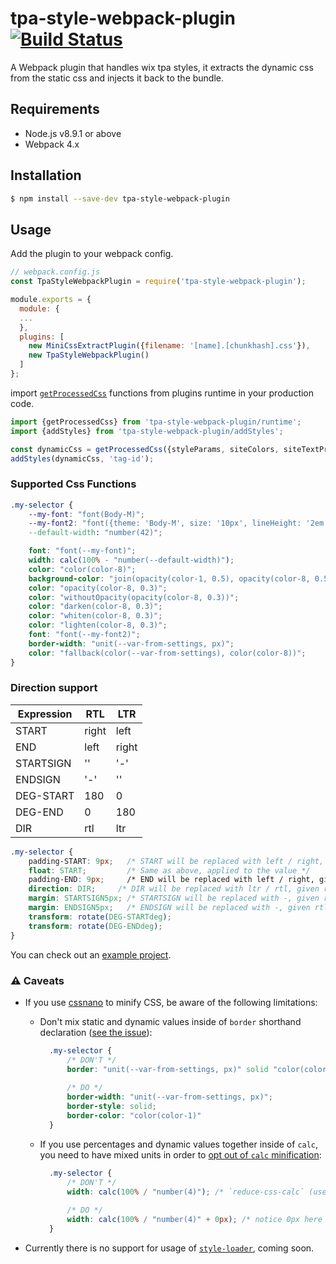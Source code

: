 # tpa-style-webpack-plugin [![Build Status][ci-img]][ci]
[ci-img]:  https://travis-ci.org/wix-incubator/tpa-style-webpack-plugin.svg?branch=master
[ci]:      https://travis-ci.org/wix-incubator/tpa-style-webpack-plugin
A Webpack plugin that handles wix tpa styles, it extracts the dynamic css from the static css and injects it back to the bundle.

## Requirements

- Node.js v8.9.1 or above
- Webpack 4.x

## Installation

```sh
$ npm install --save-dev tpa-style-webpack-plugin
```

## Usage
Add the plugin to your webpack config.
```js
// webpack.config.js
const TpaStyleWebpackPlugin = require('tpa-style-webpack-plugin');

module.exports = {
  module: {
  ...
  },
  plugins: [
    new MiniCssExtractPlugin({filename: '[name].[chunkhash].css'}),
    new TpaStyleWebpackPlugin()
  ]
};
```

import [`getProcessedCss`](https://github.com/wix-incubator/tpa-style-webpack-plugin/blob/master/src/runtime/main.ts#L21) functions from plugins runtime in your production code.
```js
import {getProcessedCss} from 'tpa-style-webpack-plugin/runtime';
import {addStyles} from 'tpa-style-webpack-plugin/addStyles';

const dynamicCss = getProcessedCss({styleParams, siteColors, siteTextPresets}, {isRTL: false, prefixSelector: '.style-id'});
addStyles(dynamicCss, 'tag-id');
```

### Supported Css Functions
```css
.my-selector {
    --my-font: "font(Body-M)";                                              /* define a custom variable with a default value */
    --my-font2: "font({theme: 'Body-M', size: '10px', lineHeight: '2em', weight: 'bold', style:'italic'})"     /* will use Body-M as base font and override the given attributes */
    --default-width: "number(42)";                                          /* define a numeric custom var */

    font: "font(--my-font)";                                                /* assign a dynamic font value from a custom var */
    width: calc(100% - "number(--default-width)");                          /* assign a dynamic numeric value from a custom var */
    color: "color(color-8)";                                                /* assign a color from the site's palette */
    background-color: "join(opacity(color-1, 0.5), opacity(color-8, 0.5))"; /* blends 2 colors */
    color: "opacity(color-8, 0.3)";                                         /* add opacity to a site palette color */
    color: "withoutOpacity(opacity(color-8, 0.3))";                         /* will remove the opacity of site palette color */
    color: "darken(color-8, 0.3)";                                          /* make a darken version of site palette color */
    color: "whiten(color-8, 0.3)";                                          /* make a whiten version of site palette color - Mix the color with pure white, from 0 to 100 */
    color: "lighten(color-8, 0.3)";                                         /* make a lighten version of site palette color - from 0 to 100. Providing 100 will always return white */
    font: "font(--my-font2)";                                               /* will use the overridden default unless it was defined in settings  */
    border-width: "unit(--var-from-settings, px)";                          /* will produce border-width: 42px */
    color: "fallback(color(--var-from-settings), color(color-8))";          /* will return the first none falsy value from left to right */
}
```

### Direction support
Expression | RTL | LTR
---- | ---------- | -----------
START | right | left
END | left | right
STARTSIGN | '' | '-'
ENDSIGN | '-' | ''
DEG-START | 180 | 0
DEG-END | 0 | 180
DIR | rtl | ltr

```css
.my-selector {
    padding-START: 9px;   /* START will be replaced with left / right, given rtl = false / true */
    float: START;         /* Same as above, applied to the value */
    padding-END: 9px;     /* END will be replaced with left / right, given rtl = true / false */
    direction: DIR;     /* DIR will be replaced with ltr / rtl, given rtl = false / true */
    margin: STARTSIGN5px; /* STARTSIGN will be replaced with -, given rtl = false, and will be removed for rtl = true */
    margin: ENDSIGN5px;   /* ENDSIGN will be replaced with -, given rtl = true, and will be removed for rtl = false */
    transform: rotate(DEG-STARTdeg);
    transform: rotate(DEG-ENDdeg);
}
```

You can check out an [example project](https://github.com/felixmosh/extract-tpa-style-test). 

### ⚠️ Caveats

- If you use [cssnano](https://cssnano.co/) to minify CSS, be aware of the following limitations:
  - Don't mix static and dynamic values inside of `border` shorthand declaration ([see the issue](https://github.com/cssnano/cssnano/issues/402)):

    ```css
      .my-selector {
          /* DON'T */
          border: "unit(--var-from-settings, px)" solid "color(color-1)"; /* `cssnano` will remove the dynamic values, and it will become "border: solid;" */
      
          /* DO */
          border-width: "unit(--var-from-settings, px)";
          border-style: solid;
          border-color: "color(color-1)"
      }
      ```

  - If you use percentages and dynamic values together inside of `calc`, you need to have mixed units in order to [opt out of `calc` minification](https://github.com/MoOx/reduce-css-calc/pull/9/files#diff-168726dbe96b3ce427e7fedce31bb0bcR54):

    ```css
      .my-selector {
          /* DON'T */
          width: calc(100% / "number(4)"); /* `reduce-css-calc` (used by `cssnano`) will transform it to "calc(1 / 4)" */
          
          /* DO */
          width: calc(100% / "number(4)" + 0px); /* notice 0px here */
      }
      ```

- Currently there is no support for usage of [`style-loader`](https://github.com/webpack-contrib/style-loader), coming soon.

